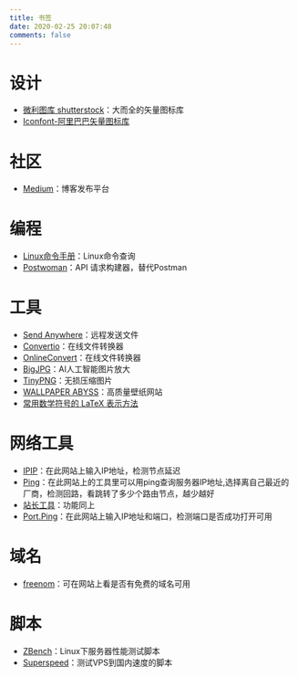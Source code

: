```yaml
---
title: 书签
date: 2020-02-25 20:07:48
comments: false
---
```


# 设计
- [微利图库 shutterstock](https://www.shutterstock.com/)：大而全的矢量图标库
- [Iconfont-阿里巴巴矢量图标库](https://www.iconfont.cn/)

# 社区
- [Medium](https://medium.com/)：博客发布平台

# 编程
- [Linux命令手册](https://man.linuxde.net/)：Linux命令查询
- [Postwoman](https://postwoman.io/)：API 请求构建器，替代Postman

# 工具

- [Send Anywhere](https://send-anywhere.com/)：远程发送文件
- [Convertio](https://convertio.co/zh/)：在线文件转换器
- [OnlineConvert](https://cn.onlineconvert.com/)：在线文件转换器
- [BigJPG](https://bigjpg.com/zh)：AI人工智能图片放大
- [TinyPNG](https://tinypng.com/)：无损压缩图片
- [WALLPAPER ABYSS](https://wall.alphacoders.com/)：高质量壁纸网站
- [常用数学符号的 LaTeX 表示方法](http://mohu.org/info/symbols/symbols.htm)

# 网络工具

- [IPIP](https://www.ipip.net/)：在此网站上输入IP地址，检测节点延迟
- [Ping](https://www.ping.pe/)：在此网站上的工具里可以用ping查询服务器IP地址,选择离自己最近的厂商，检测回路，看跳转了多少个路由节点，越少越好
- [站长工具](http://ping.chinaz.com/)：功能同上
- [Port.Ping](https://port.ping.pe/)：在此网站上输入IP地址和端口，检测端口是否成功打开可用

# 域名
- [freenom](https://www.freenom.com/)：可在网站上看是否有免费的域名可用

# 脚本

- [ZBench](https://www.bwgblog.net/zbench.html)：Linux下服务器性能测试脚本
- [Superspeed](https://www.bwgblog.net/superspeed-sh.html)：测试VPS到国内速度的脚本
